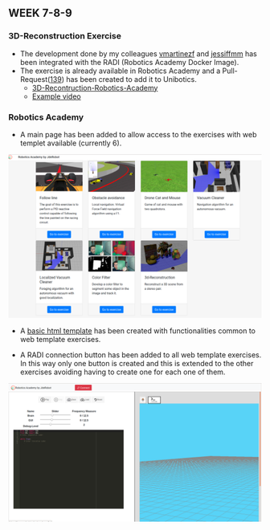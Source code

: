 ## WEEK 7-8-9

### 3D-Reconstruction Exercise  

- The development done by my colleagues [vmartinezf](https://github.com/https://github.com/vmartinezf) and [jessiffmm](https://github.com/jessiffmm) has been integrated with the RADI (Robotics Academy Docker Image). 
- The exercise is already available in Robotics Academy and a Pull-Request([139](https://github.com/jderobot-hub/unibotics-exercises/pull/139)) has been created to add it to Unibotics.
    - [3D-Recontruction-Robotics-Academy](https://jderobot.github.io/RoboticsAcademy/exercises/ComputerVision/3d_reconstruction)
    - [Example video](https://www.youtube.com/watch?v=jGNEKli8Y3)


### Robotics Academy

- A main page has been added to allow access to the exercises with web templet available (currently 6).

![Robotics Academy Main Page](https://raw.githubusercontent.com/dvalladaresv/2020-tfm-david-valladares/main/assets/week7-8-9/pagina_principal.png)

- A [basic html template](https://github.com/JdeRobot/RoboticsAcademy/blob/master/exercises/assets/base.html) has been created with functionalities common to web template exercises.

- A RADI connection button has been added to all web template exercises. In this way only one button is created and this is extended to the other exercises avoiding having to create one for each one of them.

![RADI connection button](https://raw.githubusercontent.com/dvalladaresv/2020-tfm-david-valladares/main/assets/week7-8-9/boton.png)